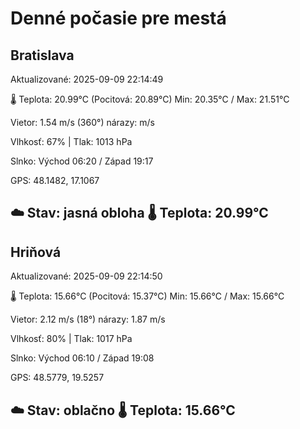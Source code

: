 ﻿# Denné počasie pre mestá

## Bratislava
Aktualizované: 2025-09-09 22:14:49

🌡️ Teplota: 20.99°C 
(Pocitová: 20.89°C)
Min: 20.35°C / Max: 21.51°C

Vietor: 1.54 m/s    (360°) 
nárazy:  m/s

Vlhkosť: 67% | Tlak: 1013 hPa

Slnko: Východ 06:20 / Západ 19:17

GPS: 48.1482, 17.1067

☁️ Stav: jasná obloha        🌡️ Teplota: 20.99°C
---

## Hriňová
Aktualizované: 2025-09-09 22:14:50

🌡️ Teplota: 15.66°C 
(Pocitová: 15.37°C)
Min: 15.66°C / Max: 15.66°C

Vietor: 2.12 m/s (18°)
nárazy: 1.87 m/s

Vlhkosť: 80% | Tlak: 1017 hPa

Slnko: Východ 06:10 / Západ 19:08

GPS: 48.5779, 19.5257

☁️ Stav: oblačno        🌡️ Teplota: 15.66°C
---
